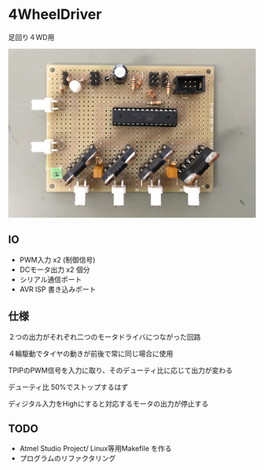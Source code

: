 # 4WheelDriver
足回り４WD用

![画像](hardware/realboard.jpg)

## IO
- PWM入力 x2 (制御信号)
- DCモータ出力 x2 個分
- シリアル通信ポート
- AVR ISP 書き込みポート

## 仕様
２つの出力がそれぞれ二つのモータドライバにつながった回路

４輪駆動でタイヤの動きが前後で常に同じ場合に使用

TPIPのPWM信号を入力に取り、そのデューティ比に応じて出力が変わる

デューティ比 50%でストップするはず

ディジタル入力をHighにすると対応するモータの出力が停止する


## TODO

- Atmel Studio Project/ Linux等用Makefile を作る
- プログラムのリファクタリング
